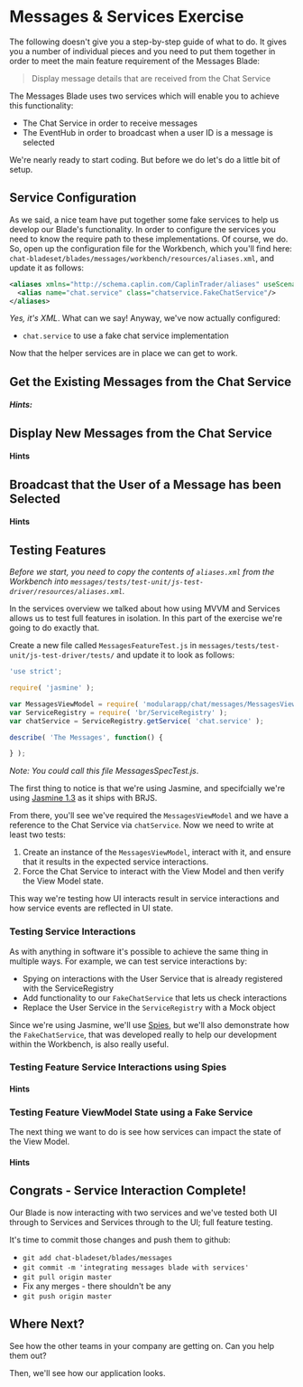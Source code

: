 # Messages & Services Exercise

The following doesn't give you a step-by-step guide of what to do. It gives you
a number of individual pieces and you need to put them together in order to meet
the main feature requirement of the Messages Blade:

> Display message details that are received from the Chat Service

The Messages Blade uses two services which will enable you to achieve this functionality:

* The Chat Service in order to receive messages
* The EventHub in order to broadcast when a user ID is a message is selected

We're nearly ready to start coding. But before we do let's do a little bit of setup.

## Service Configuration

As we said, a nice team have put together some fake services to help us develop
our Blade's functionality. In order to configure the services you need to know
the require path to these implementations. Of course, we do. So, open up the configuration
file for the Workbench, which you'll find here:
`chat-bladeset/blades/messages/workbench/resources/aliases.xml`, and update it as
follows:

```xml
<aliases xmlns="http://schema.caplin.com/CaplinTrader/aliases" useScenario="dev">
  <alias name="chat.service" class="chatservice.FakeChatService"/>
</aliases>
```

*Yes, it's XML*. What can we say! Anyway, we've now actually configured:

* `chat.service` to use a fake chat service implementation

Now that the helper services are in place we can get to work.

## Get the Existing Messages from the Chat Service

##### Hints:

## Display New Messages from the Chat Service

#### Hints

## Broadcast that the User of a Message has been Selected

#### Hints

## Testing Features

*Before we start, you need to copy the contents of `aliases.xml` from the Workbench
into `messages/tests/test-unit/js-test-driver/resources/aliases.xml`.*

In the services overview we talked about how using MVVM and Services allows us to
test full features in isolation. In this part of the exercise we're going to do
exactly that.

Create a new file called `MessagesFeatureTest.js` in `messages/tests/test-unit/js-test-driver/tests/`
and update it to look as follows:

```js
'use strict';

require( 'jasmine' );

var MessagesViewModel = require( 'modularapp/chat/messages/MessagesViewModel');
var ServiceRegistry = require( 'br/ServiceRegistry' );
var chatService = ServiceRegistry.getService( 'chat.service' );

describe( 'The Messages', function() {

} );

```

*Note: You could call this file MessagesSpecTest.js*.

The first thing to notice is that we're using Jasmine, and specifcially we're using
[Jasmine 1.3](http://jasmine.github.io/1.3/introduction.html) as it ships with BRJS.

From there, you'll see we've required the `MessagesViewModel` and we have a reference to
the Chat Service via `chatService`. Now we need to write at least two tests:

1. Create an instance of the `MessagesViewModel`, interact with it, and ensure that
it results in the expected service interactions.
2. Force the Chat Service to interact with the View Model and then verify the View Model state.

This way we're testing how UI interacts result in service interactions and how
service events are reflected in UI state.

### Testing Service Interactions

As with anything in software it's possible to achieve the same thing in multiple ways.
For example, we can test service interactions by:

* Spying on interactions with the User Service that is already registered with the ServiceRegistry
* Add functionality to our `FakeChatService` that lets us check interactions
* Replace the User Service in the `ServiceRegistry` with a Mock object

Since we're using Jasmine, we'll use [Spies](http://j.mp/PITNqK), but we'll also demonstrate how the
`FakeChatService`, that was developed really to help our development within the
Workbench, is also really useful.

### Testing Feature Service Interactions using Spies


#### Hints


### Testing Feature ViewModel State using a Fake Service

The next thing we want to do is see how services can impact the state of the View Model.

#### Hints


## Congrats - Service Interaction Complete!

Our Blade is now interacting with two services and we've tested both UI through
to Services and Services through to the UI; full feature testing.

It's time to commit those changes and push them to github:

* `git add chat-bladeset/blades/messages`
* `git commit -m 'integrating messages blade with services'`
* `git pull origin master`
* Fix any merges - there shouldn't be any
* `git push origin master`

## Where Next?

See how the other teams in your company are getting on. Can you help them out?

Then, we'll see how our application looks.
